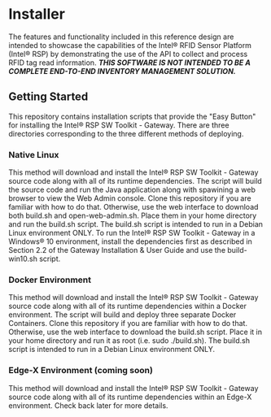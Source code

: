 # Installer

The features and functionality included in this reference design are intended to showcase the capabilities of the Intel® RFID Sensor Platform (Intel® RSP) by demonstrating the use of the API to collect and process RFID tag read information. **_THIS SOFTWARE IS NOT INTENDED TO BE A COMPLETE END-TO-END INVENTORY MANAGEMENT SOLUTION._**

## Getting Started

This repository contains installation scripts that provide the "Easy Button" for installing the Intel® RSP SW Toolkit - Gateway.  There are three directories corresponding to the three different methods of deploying.  


### Native Linux

This method will download and install the Intel® RSP SW Toolkit - Gateway source code along with all of its runtime dependencies.  The script will build the source code and run the Java application along with spawining a web browser to view the Web Admin console.  Clone this repository if you are familiar with how to do that.  Otherwise, use the web interface to download both build.sh and open-web-admin.sh.  Place them in your home directory and run the build.sh script.  The build.sh script is intended to run in a Debian Linux environment ONLY.  To run the Intel® RSP SW Toolkit - Gateway in a Windows® 10 environment, install the dependencies first as described in Section 2.2 of the Gateway Installation & User Guide and use the build-win10.sh script.


### Docker Environment

This method will download and install the Intel® RSP SW Toolkit - Gateway source code along with all of its runtime dependencies within a Docker environment.  The script will build and deploy three separate Docker Containers.  Clone this repository if you are familiar with how to do that.  Otherwise, use the web interface to download the build.sh script.  Place it in your home directory and run it as root (i.e. sudo ./build.sh).  The build.sh script is intended to run in a Debian Linux environment ONLY.


### Edge-X Environment (coming soon)

This method will download and install the Intel® RSP SW Toolkit - Gateway source code along with all of its runtime dependencies within an Edge-X environment.  Check back later for more details.


